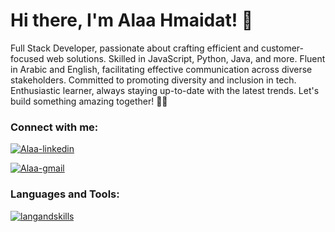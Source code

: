 <h1 > Hi there, I'm Alaa Hmaidat! 👋 </h1>
<p>

Full Stack Developer, passionate about crafting efficient and customer-focused web solutions. Skilled in JavaScript, Python, Java, and more. Fluent in Arabic and English, facilitating effective communication across diverse stakeholders. Committed to promoting diversity and inclusion in tech. Enthusiastic learner, always staying up-to-date with the latest trends. Let's build something amazing together! 💪✨
</p>
<h3 >Connect with me:</h3>
<p >
<a href="https://www.linkedin.com/in/alaa-hmaidat-640309201/" target="blank"><img  src="https://img.shields.io/badge/linkedin-%230077B5.svg?style=for-the-badge&logo=linkedin&logoColor=white" alt="Alaa-linkedin"/></a>

<a href="mailto:+alaahmidat2000@gmail.com" target="blank"><img align="center" src="https://img.shields.io/badge/Gmail-D14836?style=for-the-badge&logo=gmail&logoColor=white" alt="Alaa-gmail"/></a>
<br />

<h3 align="left">Languages and Tools:</h3>

[![langandskills](https://skillicons.dev/icons?i=html,css,js,python,nodejs,bootstrap,tailwindcss,django,react,vscode)](https://skillicons.dev)
<!-- # 🔭 Github Stats
![Anurag's GitHub stats](https://github-readme-stats.vercel.app/api?username=alaaHmaidat&count_private=true&show_icons=true&theme=dark)

<br />

# 💻 Top Languages
[![Top Langs](https://github-readme-stats.vercel.app/api/top-langs/?username=alaaHmaidat&layout=compact&langs_count=8&theme=dark)](https://github.com/anuraghazra/github-readme-stats) -->
